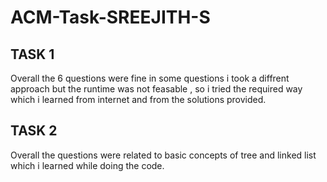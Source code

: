 # ACM-Task-SREEJITH-S
## TASK 1
Overall the 6 questions were fine in some questions i took a diffrent approach but the runtime was not feasable , so i tried the required way which i learned from internet and from the solutions provided.
## TASK 2
Overall the questions were related to basic concepts of tree and linked list which i learned while doing the code.
